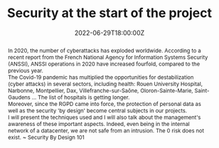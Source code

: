---
title: Security at the start of the project

event: Breizhcamp 2022
event_url: https://www.breizhcamp.org/

location: Rennes (Université Rennes 1)
address:
  street: 263 Av. Général Leclerc
  city: Rennes
  region: Brittany
  postcode: '35700'
  country: France

summary: Since the entry into force of the GDPR, the protection of personal data (PII) as well as security "by design" become central topics
abstract: "In 2020, the number of cyberattacks has exploded worldwide. According to a recent report from the French National Agency for Information Systems Security (ANSSI), ANSSI operations in 2020 have increased fourfold, compared to the previous year.


The Covid-19 pandemic has multiplied the opportunities for destabilization (cyber attacks) in several sectors, including health: Rouen University Hospital, Narbonne, Montpellier, Dax, Villefranche-sur-Saône, Oloron-Sainte-Marie, Saint-Gaudens ... The list of hospitals is getting longer.


Moreover, since the RGPD came into force, the protection of personal data as well as the security 'by design' become central subjects in our projects.


I will present the techniques used and I will also talk about the management's awareness of these important aspects.
Indeed, even being in the internal network of a datacenter, we are not safe from an intrusion. The 0 risk does not exist.
~ Security By Design 101"

date: "2022-06-29T18:00:00Z"
date_end: "2022-07-01T20:00:00Z"
all_day: false

publishDate: "2022-05-17T00:00:00Z"

authors: [David Aparicio]
tags: [Security, Quickie]

featured: false

image:
  caption: 'Image credit: [**Breizhcamp 2022**](https://www.breizhcamp.org/)'
  focal_point: Right

links:
#- icon: binoculars
#  icon_pack: fas
#  name: Description
#  url: https://cfp.devoxx.fr/2022/talk/LDA-6791
#- icon: comments
#  icon_pack: fas
#  name: Avis
#  url: https://s.42l.fr/devoxxcli
url_code: ""
url_pdf: ""
url_slides: ""
url_video: ""

slides: ""
projects: []
---